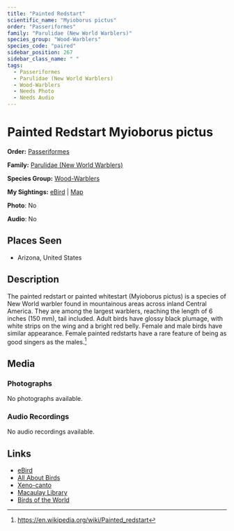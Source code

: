 ```yaml
---
title: "Painted Redstart"
scientific_name: "Myioborus pictus"
order: "Passeriformes"
family: "Parulidae (New World Warblers)"
species_group: "Wood-Warblers"
species_code: "paired"
sidebar_position: 267
sidebar_class_name: " "
tags: 
  - Passeriformes
  - Parulidae (New World Warblers)
  - Wood-Warblers
  - Needs Photo
  - Needs Audio
---
```


# Painted Redstart <span className='sci_name'>Myioborus pictus</span>

**Order:** [Passeriformes](/tags/passeriformes)

**Family:** [Parulidae (New World Warblers)](/tags/parulidae-new-world-warblers)

**Species Group:** [Wood-Warblers](/tags/wood-warblers)

**My Sightings:** [eBird](https://ebird.org/lifelist?r=world&time=life&spp=paired) | [Map](/map?species_code=paired)

**Photo**: No 

**Audio**: No

## Places Seen

* Arizona, United States

## Description
The painted redstart or painted whitestart (Myioborus pictus) is a species of New World warbler found in mountainous areas across inland Central America. They are among the largest warblers, reaching the length of 6 inches (150 mm), tail included. Adult birds have glossy black plumage, with white strips on the wing and a bright red belly. Female and male birds have similar appearance. Female painted redstarts have a rare feature of being as good singers as the males.[^1]

[^1]: https://en.wikipedia.org/wiki/Painted_redstart

## Media
### Photographs
No photographs available.

### Audio Recordings
No audio recordings available.

## Links
* [eBird](https://ebird.org/species/paired) 
* [All About Birds](https://www.allaboutbirds.org/guide/paired) 
* [Xeno-canto](https://www.xeno-canto.org/species/myioborus-pictus) 
* [Macaulay Library](https://search.macaulaylibrary.org/catalog?taxonCode=paired&sort=rating_rank_desc)
* [Birds of the World](https://birdsoftheworld.org/bow/species/paired)
